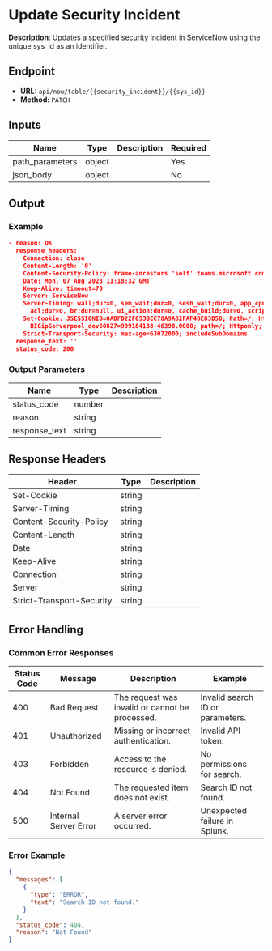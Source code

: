 # Update Security Incident

**Description**: Updates a specified security incident in ServiceNow using the unique sys_id as an identifier.

## Endpoint

- **URL:** `api/now/table/{{security_incident}}/{{sys_id}}`
- **Method:** `PATCH`
## Inputs

| Name | Type | Description | Required |
|------|------|-------------|----------|
| path_parameters | object |  | Yes |
| json_body | object |  | No |
## Output

### Example

```json
- reason: OK
  response_headers:
    Connection: close
    Content-Length: '0'
    Content-Security-Policy: frame-ancestors 'self' teams.microsoft.com *.teams.microsoft.com
    Date: Mon, 07 Aug 2023 11:18:32 GMT
    Keep-Alive: timeout=70
    Server: ServiceNow
    Server-Timing: wall;dur=0, sem_wait;dur=0, sesh_wait;dur=0, app_cpu;dur=0, db;dur=1,
      acl;dur=0, br;dur=null, ui_action;dur=0, cache_build;dur=0, scripting;dur=0
    Set-Cookie: JSESSIONID=0ADFD22F053BCC78A9A82FAF40E83D50; Path=/; HttpOnly;Secure,
      BIGipServerpool_dev60827=999184138.46398.0000; path=/; Httponly; Secure
    Strict-Transport-Security: max-age=63072000; includeSubDomains
  response_text: ''
  status_code: 200

```
### Output Parameters

| Name | Type | Description |
|------|------|-------------|
| status_code | number |  |
| reason | string |  |
| response_text | string |  |
## Response Headers

| Header | Type | Description |
|--------|------|-------------|
| Set-Cookie | string |  |
| Server-Timing | string |  |
| Content-Security-Policy | string |  |
| Content-Length | string |  |
| Date | string |  |
| Keep-Alive | string |  |
| Connection | string |  |
| Server | string |  |
| Strict-Transport-Security | string |  |
## Error Handling

### Common Error Responses

| Status Code | Message | Description | Example |
|-------------|---------|-------------|---------|
| 400 | Bad Request | The request was invalid or cannot be processed. | Invalid search ID or parameters. |
| 401 | Unauthorized | Missing or incorrect authentication. | Invalid API token. |
| 403 | Forbidden | Access to the resource is denied. | No permissions for search. |
| 404 | Not Found | The requested item does not exist. | Search ID not found. |
| 500 | Internal Server Error | A server error occurred. | Unexpected failure in Splunk. |

### Error Example

```json
{
  "messages": [
    {
      "type": "ERROR",
      "text": "Search ID not found."
    }
  ],
  "status_code": 404,
  "reason": "Not Found"
}
```